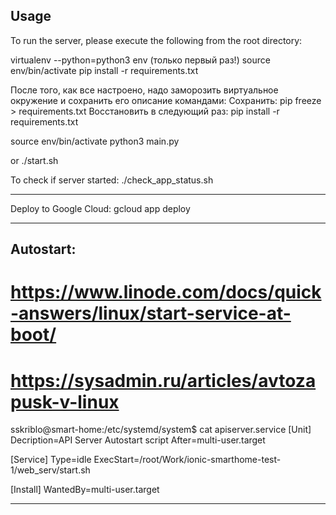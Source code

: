 ## Usage
To run the server, please execute the following from the root directory:


virtualenv --python=python3 env  (только первый раз!)
source env/bin/activate
pip install -r requirements.txt

После того, как все настроено, надо заморозить виртуальное окружение и сохранить его описание командами:
Сохранить:
pip freeze > requirements.txt
Восстановить в следующий раз:
pip install -r requirements.txt

source env/bin/activate
python3 main.py

or
./start.sh

To check if server started:
./check_app_status.sh

--------------

Deploy to Google Cloud:
gcloud app deploy

--------------
## Autostart:
# https://www.linode.com/docs/quick-answers/linux/start-service-at-boot/
# https://sysadmin.ru/articles/avtozapusk-v-linux

sskriblo@smart-home:/etc/systemd/system$ cat apiserver.service 
[Unit]
Decription=API Server Autostart script
After=multi-user.target

[Service]
Type=idle
ExecStart=/root/Work/ionic-smarthome-test-1/web_serv/start.sh

[Install]
WantedBy=multi-user.target

--------------
